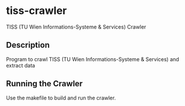 # tiss-crawler
TISS (TU Wien Informations-Systeme & Services) Crawler 

## Description
Program to crawl TISS (TU Wien Informations-Systeme & Services) and extract data

## Running the Crawler
Use the makefile to build and run the crawler.

